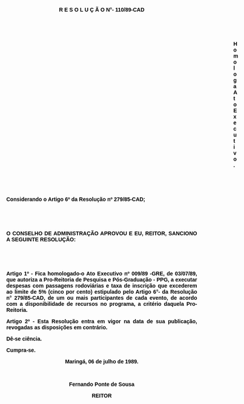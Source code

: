 <BODY TEXT="#000000">

<B><FONT FACE="Arial"><P ALIGN="CENTER">R E S O L U &Ccedil; &Atilde; O  N°- 110/89-CAD</P>
<P ALIGN="CENTER"></P>
<P ALIGN="CENTER">&nbsp;</P>
<P ALIGN="CENTER">&nbsp;</P><DIR>
<DIR>
<DIR>
<DIR>
<DIR>
<DIR>
<DIR>
<DIR>
<DIR>
<DIR>
<DIR>
<DIR>
<DIR>
<DIR>
<DIR>

<P ALIGN="JUSTIFY">Homologa Ato Executivo.</P>
</B><P ALIGN="JUSTIFY"></P>
<P ALIGN="JUSTIFY">&nbsp;</P>
<P ALIGN="JUSTIFY">&nbsp;</P></DIR>
</DIR>
</DIR>
</DIR>
</DIR>
</DIR>
</DIR>
</DIR>
</DIR>
</DIR>
</DIR>
</DIR>
</DIR>
</DIR>
</DIR>

<P ALIGN="JUSTIFY">Considerando o Artigo 6º da Resolu&ccedil;&atilde;o nº 279/85-CAD; </P>
<P ALIGN="JUSTIFY"></P>
<P ALIGN="JUSTIFY">&nbsp;</P>
<P ALIGN="JUSTIFY">&nbsp;</P>
<B><P ALIGN="JUSTIFY">O CONSELHO DE ADMINISTRA&Ccedil;&Atilde;O APROVOU E EU, REITOR, SANCIONO A SEGUINTE RESOLU&Ccedil;&Atilde;O:</P>
</B><P ALIGN="JUSTIFY"></P>
<P ALIGN="JUSTIFY">&nbsp;</P>
<P ALIGN="JUSTIFY">&nbsp;</P>
<P ALIGN="JUSTIFY">Artigo 1º - Fica homologado-o Ato Executivo nº 009/89 -GRE, de 03/07/89, que autoriza a Pro-Reitoria de Pesquisa e P&oacute;s-Gradua&ccedil;&atilde;o - PPG, a executar despesas com passagens rodovi&aacute;rias e taxa de inscri&ccedil;&atilde;o que excederem ao limite de 5% (cinco por cento) estipulado pelo Artigo 6°- da Resolu&ccedil;&atilde;o n° 279/85-CAD, de um ou mais participantes de cada evento, de acordo com a disponibilidade de recursos no programa, a crit&eacute;rio daquela Pro-Reitoria.</P>
<P ALIGN="JUSTIFY">Artigo 2º - Esta Resolu&ccedil;&atilde;o entra em vigor na data de sua publica&ccedil;&atilde;o, revogadas as disposi&ccedil;&otilde;es em contr&aacute;rio. </P>
<P ALIGN="JUSTIFY">D&ecirc;-se ci&ecirc;ncia.</P>
<P ALIGN="JUSTIFY">Cumpra-se.</P>
<P ALIGN="JUSTIFY"></P>
<P ALIGN="CENTER">Maring&aacute;, 06 de julho de 1989.</P>
<P ALIGN="CENTER"></P>
<P ALIGN="CENTER">&nbsp;</P>
<P ALIGN="CENTER">Fernando Ponte de Sousa</P>
<P ALIGN="CENTER">REITOR</P></FONT></BODY>
